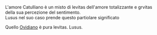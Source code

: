 L'amore Catulliano è un misto di levitas dell'amore totalizzante e grvitas della sua percezione del sentimento.  
Lusus nel suo caso prende questo partiolare significato  
  
Quello [Ovidiano](Ovidio) è pura levitas. Lusus.  
  
